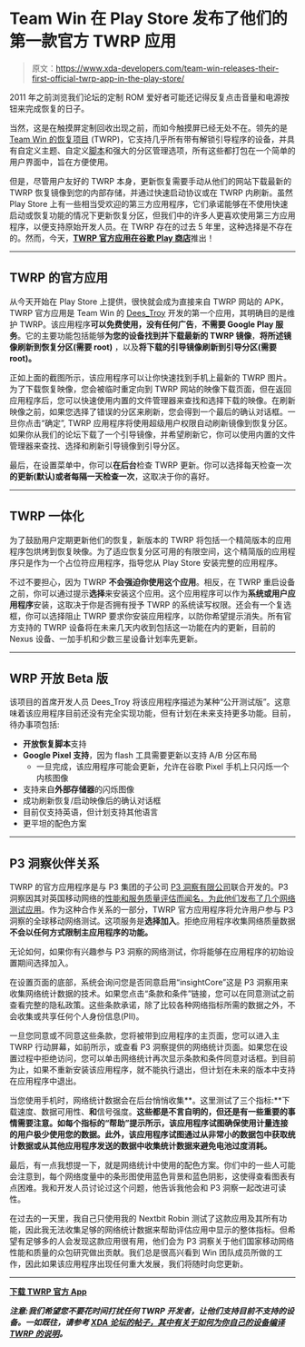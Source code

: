 # Team Win 在 Play Store 发布了他们的第一款官方 TWRP 应用

> 原文：<https://www.xda-developers.com/team-win-releases-their-first-official-twrp-app-in-the-play-store/>

2011 年之前浏览我们论坛的定制 ROM 爱好者可能还记得反复点击音量和电源按钮来完成恢复的日子。

当然，这是在触摸屏定制回收出现之前，而如今触摸屏已经无处不在。领先的是 [Team Win 的恢复项目](https://twrp.me/) (TWRP)，它支持几乎所有带有解锁引导程序的设备，并具有自定义主题、自定义[脚本](https://github.com/TeamWin/Team-Win-Recovery-Project/blob/android-6.0/openrecoveryscript.cpp)和强大的分区管理选项，所有这些都打包在一个简单的用户界面中，旨在方便使用。

但是，尽管用户友好的 TWRP 本身，更新恢复需要手动从他们的网站下载最新的 TWRP 恢复镜像到您的内部存储，并通过快速启动协议或在 TWRP 内刷新。虽然 Play Store 上有一些相当受欢迎的第三方应用程序，它们承诺能够在不使用快速启动或恢复功能的情况下更新恢复分区，但我们中的许多人更喜欢使用第三方应用程序，以便支持原始开发人员。在 TWRP 存在的过去 5 年里，这种选择是不存在的。然而，今天，[**TWRP 官方应用在谷歌 Play 商店**](https://play.google.com/store/apps/details?id=me.twrp.twrpapp)推出！

* * *

## TWRP 的官方应用

从今天开始在 Play Store 上提供，很快就会成为直接来自 TWRP 网站的 APK，TWRP 官方应用是 Team Win 的 [Dees_Troy](http://forum.xda-developers.com/member.php?u=912474) 开发的第一个应用，其明确目的是维护 TWRP。该应用程序**可以免费使用，没有任何广告**，**不需要 Google Play 服务**。它的主要功能包括能够**为您的设备找到并下载最新的 TWRP 镜像**，**将所述镜像刷新到恢复分区(需要 root)** ，以及**将下载的引导镜像刷新到引导分区(需要 root)。**

正如上面的截图所示，该应用程序可以让你快速找到手机上最新的 TWRP 图片。为了下载恢复映像，您会被临时重定向到 TWRP 网站的映像下载页面，但在返回应用程序后，您可以快速使用内置的文件管理器来查找和选择下载的映像。在刷新映像之前，如果您选择了错误的分区来刷新，您会得到一个最后的确认对话框。一旦你点击“确定”, TWRP 应用程序将使用超级用户权限自动刷新镜像到恢复分区。如果你从我们的论坛下载了一个引导镜像，并希望刷新它，你可以使用内置的文件管理器来查找、选择和刷新引导镜像到引导分区。

最后，在设置菜单中，你可以**在后台**检查 TWRP 更新。你可以选择每天检查一次**的更新(默认)或者每隔一天检查一次**，这取决于你的喜好。

* * *

## TWRP 一体化

为了鼓励用户定期更新他们的恢复，新版本的 TWRP 将包括一个精简版本的应用程序包烘烤到恢复映像。为了适应恢复分区可用的有限空间，这个精简版的应用程序只是作为一个占位符应用程序，指导您从 Play Store 安装完整的应用程序。

不过不要担心，因为 TWRP **不会强迫你使用这个应用**。相反，在 TWRP 重启设备之前，你可以通过提示**选择**来安装这个应用。这个应用程序可以作为**系统或用户应用程序**安装，这取决于你是否拥有授予 TWRP 的系统读写权限。还会有一个复选框，你可以选择阻止 TWRP 要求你安装应用程序，以防你希望提示消失。所有官方支持的 TWRP 设备将在未来几天内收到包括这一功能在内的更新，目前的 Nexus 设备、一加手机和少数三星设备计划率先更新。

* * *

## WRP 开放 Beta 版

该项目的首席开发人员 Dees_Troy 将该应用程序描述为某种“公开测试版”。这意味着该应用程序目前还没有完全实现功能，但有计划在未来支持更多功能。目前，待办事项包括:

*   **开放恢复脚本**支持
*   **Google Pixel 支持**，因为 flash 工具需要更新以支持 A/B 分区布局
    *   一旦完成，该应用程序可能会更新，允许在谷歌 Pixel 手机上只闪烁一个内核图像
*   支持来自**外部存储器**的闪烁图像
*   成功刷新恢复/启动映像后的确认对话框
*   目前仅支持英语，但计划支持其他语言
*   更平坦的配色方案

* * *

## P3 洞察伙伴关系

TWRP 的官方应用程序是与 P3 集团的子公司 [P3 洞察有限公司](http://www.p3-group.com/en/about-us/executive-board/p3-insight-gmbh/)联合开发的。P3 洞察因其对英国移动网络的[性能和服务质量评估而闻名，为此他们](http://www.p3-group.com/en/wp-content/uploads/2016/11/Report-UK-2016.pdf)[发布了几个网络测试应用](https://play.google.com/store/apps/developer?id=P3+insight+GmbH)。作为这种合作关系的一部分，TWRP 官方应用程序将允许用户参与 P3 洞察的全球移动网络测试。这项服务是**选择加入**。拒绝应用程序收集网络质量数据**不会以任何方式限制主应用程序的功能。**

无论如何，如果你有兴趣参与 P3 洞察的网络测试，你将能够在应用程序的初始设置期间选择加入。

在设置页面的底部，系统会询问您是否同意启用“insightCore”这是 P3 洞察用来收集网络统计数据的技术。如果您点击“条款和条件”链接，您可以在同意测试之前查看完整的隐私政策。这些条款承诺，除了比较各种网络指标所需的数据之外，不会收集或共享任何个人身份信息(PII)。

一旦您同意或不同意这些条款，您将被带到应用程序的主页面，您可以进入主 TWRP 行动屏幕，如前所示，或查看 P3 洞察提供的网络统计页面。如果您在设置过程中拒绝访问，您可以单击网络统计再次显示条款和条件同意对话框。到目前为止，如果不重新安装该应用程序，就不能执行退出，但计划在未来的版本中支持在应用程序中退出。

当您使用手机时，网络统计数据会在后台悄悄收集**。这里测试了三个指标:**下载速度、数据可用性、**和**信号强度。**这些都是不言自明的，但还是有一些重要的事情需要注意。如每个指标的“帮助”提示所示，该应用程序试图确保使用计量连接的用户极少使用您的数据。此外，该应用程序试图通过从非常小的数据包中获取统计数据或从其他应用程序发送的数据中收集统计数据来避免电池过度消耗。**

最后，有一点我想提一下，就是网络统计中使用的配色方案。你们中的一些人可能会注意到，每个网络度量中的条形图使用蓝色背景和蓝色阴影，这使得查看图表有点困难。我和开发人员讨论过这个问题，他告诉我他会和 P3 洞察一起改进可读性。

在过去的一天里，我自己只使用我的 Nextbit Robin 测试了这款应用及其所有功能，因此我无法收集足够的网络统计数据来帮助评估应用中显示的整体指标。但希望有足够多的人会发现这款应用很有用，他们会为 P3 洞察关于他们国家移动网络性能和质量的众包研究做出贡献。我们总是很高兴看到 Win 团队成员所做的工作，因此如果该应用程序出现任何重大发展，我们将随时向您更新。

* * *

[**下载 TWRP 官方 App**](https://play.google.com/store/apps/details?id=me.twrp.twrpapp)

***注意:我们希望您不要花时间打扰任何 TWRP 开发者，让他们支持目前不支持的设备。一如既往，请参考 [XDA 论坛的帖子，其中有关于如何为你自己的设备编译 TWRP 的说明](http://forum.xda-developers.com/showthread.php?t=1943625)。***